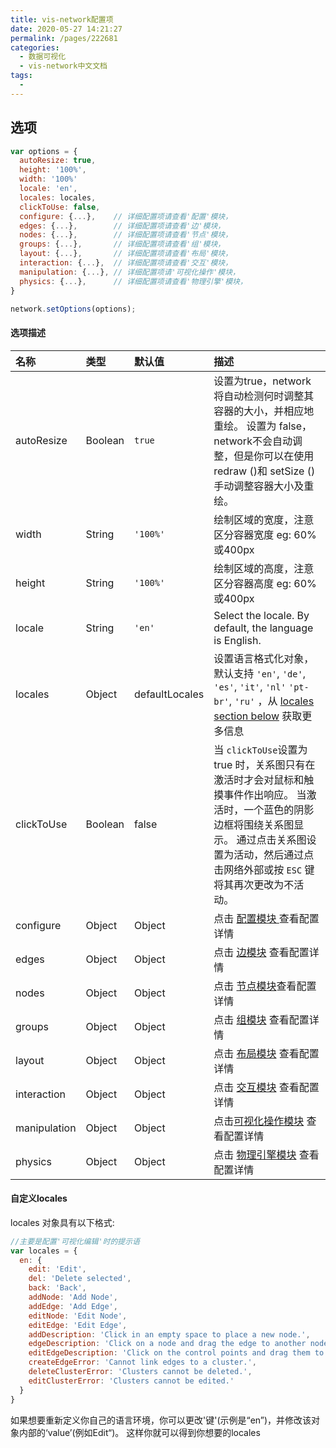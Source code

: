 ```yaml
---
title: vis-network配置项
date: 2020-05-27 14:21:27
permalink: /pages/222681
categories: 
  - 数据可视化
  - vis-network中文文档
tags: 
  - 
---
```

## 选项

```js
var options = {
  autoResize: true,
  height: '100%',
  width: '100%'
  locale: 'en',
  locales: locales,
  clickToUse: false,
  configure: {...},    // 详细配置项请查看'配置'模块，
  edges: {...},        // 详细配置项请查看'边'模块，
  nodes: {...},        // 详细配置项请查看'节点'模块，
  groups: {...},       // 详细配置项请查看'组'模块，
  layout: {...},       // 详细配置项请查看'布局'模块，
  interaction: {...},  // 详细配置项请查看'交互'模块，
  manipulation: {...}, // 详细配置项请'可视化操作'模块，
  physics: {...},      // 详细配置项请查看'物理引擎'模块，
}

network.setOptions(options);
```

#### 选项描述

| 名称         | 类型    | 默认值         | 描述                                                         |
| :----------- | :------ | :------------- | :----------------------------------------------------------- |
| autoResize   | Boolean | `true`         | 设置为true，network将自动检测何时调整其容器的大小，并相应地重绘。 设置为 false，network不会自动调整，但是你可以在使用redraw ()和 setSize ()手动调整容器大小及重绘。 |
| width        | String  | `'100%'`       | 绘制区域的宽度，注意区分容器宽度 eg: 60%或400px              |
| height       | String  | `'100%'`       | 绘制区域的高度，注意区分容器高度 eg: 60%或400px              |
| locale       | String  | `'en'`         | Select the locale. By default, the language is English.      |
| locales      | Object  | defaultLocales | 设置语言格式化对象，默认支持 `'en'`, `'de'`, `'es'`, `'it'`, `'nl'` `'pt-br'`, `'ru'` ，从 [locales section below](https://visjs.github.io/vis-network/docs/network/#locales) 获取更多信息 |
| clickToUse   | Boolean | false          | 当 `clickToUse`设置为true 时，关系图只有在激活时才会对鼠标和触摸事件作出响应。 当激活时，一个蓝色的阴影边框将围绕关系图显示。 通过点击关系图设置为活动，然后通过点击网络外部或按 `ESC` 键将其再次更改为不活动。 |
| configure    | Object  | Object         | 点击 [配置模块 ](https://visjs.github.io/vis-network/docs/network/configure.html)查看配置详情 |
| edges        | Object  | Object         | 点击 [边模块](https://visjs.github.io/vis-network/docs/network/edges.html) 查看配置详情 |
| nodes        | Object  | Object         | 点击 [节点模块](https://visjs.github.io/vis-network/docs/network/nodes.html)查看配置详情 |
| groups       | Object  | Object         | 点击 [组模块](https://visjs.github.io/vis-network/docs/network/groups.html) 查看配置详情 |
| layout       | Object  | Object         | 点击 [布局模块](https://visjs.github.io/vis-network/docs/network/layout.html) 查看配置详情 |
| interaction  | Object  | Object         | 点击 [交互模块](https://visjs.github.io/vis-network/docs/network/interaction.html) 查看配置详情 |
| manipulation | Object  | Object         | 点击[可视化操作模块](https://visjs.github.io/vis-network/docs/network/manipulation.html) 查看配置详情 |
| physics      | Object  | Object         | 点击 [物理引擎模块](https://visjs.github.io/vis-network/docs/network/physics.html) 查看配置详情 |

#### 自定义locales

locales 对象具有以下格式:

```js
//主要是配置'可视化编辑'时的提示语
var locales = {
  en: {
    edit: 'Edit',
    del: 'Delete selected',
    back: 'Back',
    addNode: 'Add Node',
    addEdge: 'Add Edge',
    editNode: 'Edit Node',
    editEdge: 'Edit Edge',
    addDescription: 'Click in an empty space to place a new node.',
    edgeDescription: 'Click on a node and drag the edge to another node to connect them.',
    editEdgeDescription: 'Click on the control points and drag them to a node to connect to it.',
    createEdgeError: 'Cannot link edges to a cluster.',
    deleteClusterError: 'Clusters cannot be deleted.',
    editClusterError: 'Clusters cannot be edited.'
  }
}
```

如果想要重新定义你自己的语言环境，你可以更改'键'(示例是“en”)，并修改该对象内部的‘value’(例如Edit“)。 这样你就可以得到你想要的locales